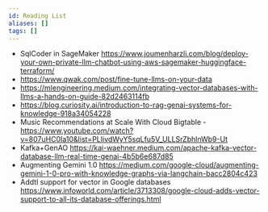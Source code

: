 ```yaml
---
id: Reading List
aliases: []
tags: []
---
```


* SqlCoder in SageMaker https://www.joumenharzli.com/blog/deploy-your-own-private-llm-chatbot-using-aws-sagemaker-huggingface-terraform/
* https://www.qwak.com/post/fine-tune-llms-on-your-data
* https://mlengineering.medium.com/integrating-vector-databases-with-llms-a-hands-on-guide-82d2463114fb
* https://blog.curiosity.ai/introduction-to-rag-genai-systems-for-knowledge-918a34054228
* Music Recommendations at Scale With Cloud Bigtable - https://www.youtube.com/watch?v=807uHC0Ia10&list=PLIivdWyY5sqLfu5V_ULLSrZbhlnWb9-Ut
* Kafka+GenAO https://kai-waehner.medium.com/apache-kafka-vector-database-llm-real-time-genai-4b5b6e687d85
* Augmenting Gemini 1.0 https://medium.com/google-cloud/augmenting-gemini-1-0-pro-with-knowledge-graphs-via-langchain-bacc2804c423
* Addtl support for vector in Google databases https://www.infoworld.com/article/3713308/google-cloud-adds-vector-support-to-all-its-database-offerings.html
